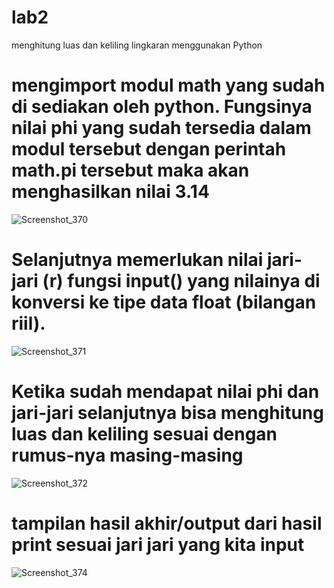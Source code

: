 # lab2
menghitung luas dan keliling lingkaran menggunakan Python

# mengimport modul math yang sudah di sediakan oleh python. Fungsinya nilai phi yang sudah tersedia dalam modul tersebut dengan perintah math.pi tersebut maka akan menghasilkan nilai 3.14

![Screenshot_370](https://user-images.githubusercontent.com/81457697/139398324-9824b973-ce26-4537-a94d-d181e675c6b8.png)

# Selanjutnya memerlukan nilai jari-jari (r)  fungsi input() yang nilainya di konversi ke tipe data float (bilangan riil).

![Screenshot_371](https://user-images.githubusercontent.com/81457697/139398702-d03a5ff1-fea2-4088-9909-6e5e02dac64f.png)

# Ketika sudah mendapat nilai phi dan jari-jari selanjutnya  bisa menghitung luas dan keliling sesuai dengan rumus-nya masing-masing 

![Screenshot_372](https://user-images.githubusercontent.com/81457697/139399169-da759eb9-657b-4163-8aa9-a5b03f73a58e.png)

# tampilan hasil akhir/output dari hasil print sesuai jari jari yang kita input

![Screenshot_374](https://user-images.githubusercontent.com/81457697/139402073-6ae73dc7-001e-4c37-905b-414e46a12540.png)
